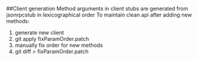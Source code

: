##Client generation
Method arguments in client stubs are generated from jsonrpcstub in lexicographical order
To maintain clean api after adding new methods:
1. generate new client
2. git apply fixParamOrder.patch
3. manually fix order for new methods
4. git diff > fixParamOrder.patch
